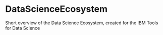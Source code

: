 # DataScienceEcosystem
Short overview of the Data Science Ecosystem, created for the IBM Tools for Data Science
